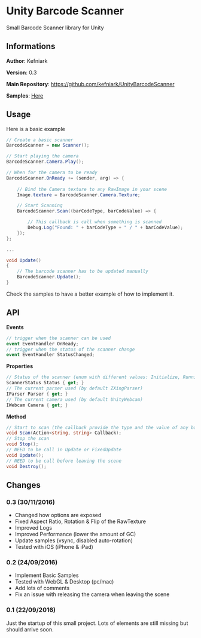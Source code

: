# Unity Barcode Scanner
Small Barcode Scanner library for Unity
 
## Informations
**Author**: Kefniark

**Version**: 0.3

**Main Repository**: https://github.com/kefniark/UnityBarcodeScanner

**Samples**: [Here](https://github.com/kefniark/UnityBarcodeScanner/tree/master/Assets/Samples)

## Usage
Here is a basic example
```csharp
// Create a basic scanner
BarcodeScanner = new Scanner();

// Start playing the camera
BarcodeScanner.Camera.Play();

// When for the camera to be ready
BarcodeScanner.OnReady += (sender, arg) => {
    
    // Bind the Camera texture to any RawImage in your scene
    Image.texture = BarcodeScanner.Camera.Texture;

    // Start Scanning
    BarcodeScanner.Scan((barCodeType, barCodeValue) => {

        // This callback is call when something is scanned
        Debug.Log("Found: " + barCodeType + " / " + barCodeValue);
    });
};

...

void Update()
{
    // The barcode scanner has to be updated manually
	BarcodeScanner.Update();
}
```
Check the samples to have a better example of how to implement it.

## API
**Events**
```csharp
// trigger when the scanner can be used
event EventHandler OnReady;
// trigger when the status of the scanner change
event EventHandler StatusChanged;
```

**Properties**
```csharp
// Status of the scanner (enum with different values: Initialize, Running, Paused)
ScannerStatus Status { get; }
// The current parser used (by default ZXingParser)
IParser Parser { get; }
// The current camera used (by default UnityWebcam)
IWebcam Camera { get; }
```

**Method**
```csharp
// Start to scan (the callback provide the type and the value of any barcode found)
void Scan(Action<string, string> Callback);
// Stop the scan
void Stop();
// NEED to be call in Update or FixedUpdate
void Update();
// NEED to be call before leaving the scene
void Destroy();
```

## Changes

### 0.3 (30/11/2016)
* Changed how options are exposed
* Fixed Aspect Ratio, Rotation & Flip of the RawTexture
* Improved Logs
* Improved Performance (lower the amount of GC)
* Update samples (vsync, disabled auto-rotation)
* Tested with iOS (iPhone & iPad)

### 0.2 (24/09/2016)
* Implement Basic Samples
* Tested with WebGL & Desktop (pc/mac)
* Add lots of comments
* Fix an issue with releasing the camera when leaving the scene

### 0.1 (22/09/2016)
Just the startup of this small project.
Lots of elements are still missing but should arrive soon.
